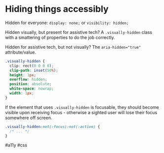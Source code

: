 # Hiding things accessibly

Hidden for everyone: `display: none;` or `visibility: hidden;`

Hidden visually, but present for assistive tech? A `.visually-hidden` class with a smattering of properties to do the job correctly.

Hidden for assistive tech, but not visually? The `aria-hidden="true"` attribute/value.

```css
.visually-hidden {
  clip: rect(0 0 0 0);
  clip-path: inset(50%);
  height: 1px;
  overflow: hidden;
  position: absolute;
  white-space: nowrap;
  width: 1px;
}
```

If the element that uses `.visually-hidden` is focusable, they should become visible upon receiving focus - otherwise a sighted user will lose their focus somewhere off screen.

```css
.visually-hidden:not(:focus):not(:active) {
  /* ... */
}
```

#a11y
#css